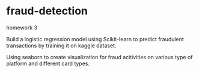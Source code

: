 # fraud-detection
homework 3

Build a logistic regression model using Scikit-learn to predict fraudulent transactions by training it on kaggle dataset. 

Using seaborn to create visualization for fraud acitivities on various type of platform and different card types. 

